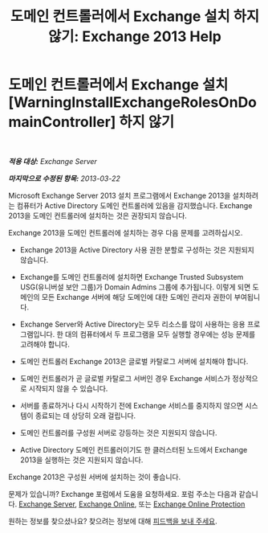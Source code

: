 ﻿---
title: '도메인 컨트롤러에서 Exchange 설치 하지 않기: Exchange 2013 Help'
TOCTitle: 도메인 컨트롤러에서 Exchange 설치 하지 않기
ms:assetid: 48922de2-a68c-4092-96a5-d38c8e5f49f5
ms:mtpsurl: https://technet.microsoft.com/ko-kr/library/ms.exch.setupreadiness.warninginstallexchangerolesondomaincontroller(v=EXCHG.150)
ms:contentKeyID: 50483018
ms.date: 05/22/2018
mtps_version: v=EXCHG.150
ms.translationtype: MT
---

# 도메인 컨트롤러에서 Exchange 설치 [WarningInstallExchangeRolesOnDomainController] 하지 않기

 

_**적용 대상:** Exchange Server_

_**마지막으로 수정된 항목:** 2013-03-22_

Microsoft Exchange Server 2013 설치 프로그램에서 Exchange 2013을 설치하려는 컴퓨터가 Active Directory 도메인 컨트롤러에 있음을 감지했습니다. Exchange 2013을 도메인 컨트롤러에 설치하는 것은 권장되지 않습니다.

Exchange 2013을 도메인 컨트롤러에 설치하는 경우 다음 문제를 고려하십시오.

  - Exchange 2013을 Active Directory 사용 권한 분할로 구성하는 것은 지원되지 않습니다.

  - Exchange를 도메인 컨트롤러에 설치하면 Exchange Trusted Subsystem USG(유니버설 보안 그룹)가 Domain Admins 그룹에 추가됩니다. 이렇게 되면 도메인의 모든 Exchange 서버에 해당 도메인에 대한 도메인 관리자 권한이 부여됩니다.

  - Exchange Server와 Active Directory는 모두 리소스를 많이 사용하는 응용 프로그램입니다. 한 대의 컴퓨터에서 두 프로그램을 모두 실행할 경우에는 성능 문제를 고려해야 합니다.

  - 도메인 컨트롤러 Exchange 2013은 글로벌 카탈로그 서버에 설치해야 합니다.

  - 도메인 컨트롤러가 곧 글로벌 카탈로그 서버인 경우 Exchange 서비스가 정상적으로 시작되지 않을 수 있습니다.

  - 서버를 종료하거나 다시 시작하기 전에 Exchange 서비스를 중지하지 않으면 시스템이 종료되는 데 상당히 오래 걸립니다.

  - 도메인 컨트롤러를 구성원 서버로 강등하는 것은 지원되지 않습니다.

  - Active Directory 도메인 컨트롤러이기도 한 클러스터된 노드에서 Exchange 2013을 실행하는 것은 지원되지 않습니다.

Exchange 2013은 구성원 서버에 설치하는 것이 좋습니다.

문제가 있습니까? Exchange 포럼에서 도움을 요청하세요. 포럼 주소는 다음과 같습니다. [Exchange Server](https://go.microsoft.com/fwlink/p/?linkid=60612), [Exchange Online](https://go.microsoft.com/fwlink/p/?linkid=267542), 또는 [Exchange Online Protection](https://go.microsoft.com/fwlink/p/?linkid=285351)

원하는 정보를 찾으셨나요? 찾으려는 정보에 대해 [피드백을 보내 주세요](mailto:exsetuphelpfeedback@microsoft.com?subject=exchange%202013%20setup%20help%20feedback).

